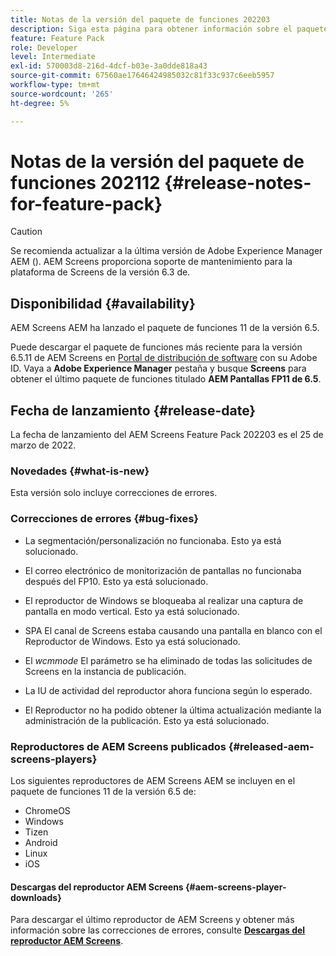 ```yaml
---
title: Notas de la versión del paquete de funciones 202203
description: Siga esta página para obtener información sobre el paquete de funciones de AEM Screens 202203 lanzado el 25 de marzo de 2022.
feature: Feature Pack
role: Developer
level: Intermediate
exl-id: 570003d8-216d-4dcf-b03e-3a0dde818a43
source-git-commit: 67560ae17646424985032c81f33c937c6eeb5957
workflow-type: tm+mt
source-wordcount: '265'
ht-degree: 5%

---
```


# Notas de la versión del paquete de funciones 202112 {#release-notes-for-feature-pack}

>[!CAUTION]
>Se recomienda actualizar a la última versión de Adobe Experience Manager AEM (). AEM Screens proporciona soporte de mantenimiento para la plataforma de Screens de la versión 6.3 de.

## Disponibilidad {#availability}

AEM Screens AEM ha lanzado el paquete de funciones 11 de la versión 6.5.

Puede descargar el paquete de funciones más reciente para la versión 6.5.11 de AEM Screens en [Portal de distribución de software](https://experience.adobe.com/#/downloads/content/software-distribution/es/aem.html) con su Adobe ID. Vaya a **Adobe Experience Manager** pestaña y busque **Screens** para obtener el último paquete de funciones titulado **AEM Pantallas FP11 de 6.5**.

## Fecha de lanzamiento {#release-date}

La fecha de lanzamiento del AEM Screens Feature Pack 202203 es el 25 de marzo de 2022.

### Novedades {#what-is-new}

Esta versión solo incluye correcciones de errores.

### Correcciones de errores {#bug-fixes}

* La segmentación/personalización no funcionaba. Esto ya está solucionado.

* El correo electrónico de monitorización de pantallas no funcionaba después del FP10. Esto ya está solucionado.

* El reproductor de Windows se bloqueaba al realizar una captura de pantalla en modo vertical. Esto ya está solucionado.

* SPA El canal de Screens estaba causando una pantalla en blanco con el Reproductor de Windows. Esto ya está solucionado.

* El *wcmmode* El parámetro se ha eliminado de todas las solicitudes de Screens en la instancia de publicación.

* La IU de actividad del reproductor ahora funciona según lo esperado.

* El Reproductor no ha podido obtener la última actualización mediante la administración de la publicación. Esto ya está solucionado.

### Reproductores de AEM Screens publicados {#released-aem-screens-players}

Los siguientes reproductores de AEM Screens AEM se incluyen en el paquete de funciones 11 de la versión 6.5 de:

* ChromeOS
* Windows
* Tizen
* Android
* Linux
* iOS

#### Descargas del reproductor AEM Screens  {#aem-screens-player-downloads}

Para descargar el último reproductor de AEM Screens y obtener más información sobre las correcciones de errores, consulte **[Descargas del reproductor AEM Screens](https://download.macromedia.com/screens/index.html)**.
